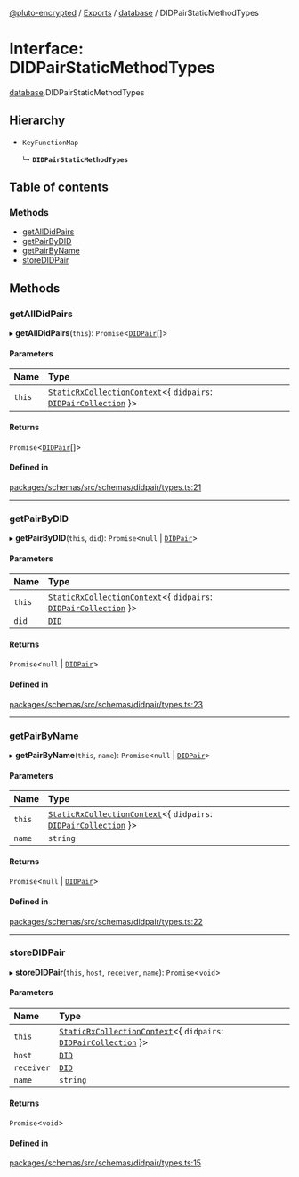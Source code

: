 [@pluto-encrypted](../README.md) / [Exports](../modules.md) / [database](../modules/database-1.md) / DIDPairStaticMethodTypes

# Interface: DIDPairStaticMethodTypes

[database](../modules/database-1.md).DIDPairStaticMethodTypes

## Hierarchy

- `KeyFunctionMap`

  ↳ **`DIDPairStaticMethodTypes`**

## Table of contents

### Methods

- [getAllDidPairs](database-1.DIDPairStaticMethodTypes.md#getalldidpairs)
- [getPairByDID](database-1.DIDPairStaticMethodTypes.md#getpairbydid)
- [getPairByName](database-1.DIDPairStaticMethodTypes.md#getpairbyname)
- [storeDIDPair](database-1.DIDPairStaticMethodTypes.md#storedidpair)

## Methods

### getAllDidPairs

▸ **getAllDidPairs**(`this`): `Promise`\<[`DIDPair`](../classes/database-1.WALLET_SDK_DOMAIN.DIDPair.md)[]\>

#### Parameters

| Name | Type |
| :------ | :------ |
| `this` | [`StaticRxCollectionContext`](../modules/database-1.md#staticrxcollectioncontext)\<\{ `didpairs`: [`DIDPairCollection`](../modules/database-1.md#didpaircollection)  }\> |

#### Returns

`Promise`\<[`DIDPair`](../classes/database-1.WALLET_SDK_DOMAIN.DIDPair.md)[]\>

#### Defined in

[packages/schemas/src/schemas/didpair/types.ts:21](https://github.com/atala-community-projects/pluto-encrypted/blob/879549ef/packages/schemas/src/schemas/didpair/types.ts#L21)

___

### getPairByDID

▸ **getPairByDID**(`this`, `did`): `Promise`\<``null`` \| [`DIDPair`](../classes/database-1.WALLET_SDK_DOMAIN.DIDPair.md)\>

#### Parameters

| Name | Type |
| :------ | :------ |
| `this` | [`StaticRxCollectionContext`](../modules/database-1.md#staticrxcollectioncontext)\<\{ `didpairs`: [`DIDPairCollection`](../modules/database-1.md#didpaircollection)  }\> |
| `did` | [`DID`](../classes/database-1.WALLET_SDK_DOMAIN.DID.md) |

#### Returns

`Promise`\<``null`` \| [`DIDPair`](../classes/database-1.WALLET_SDK_DOMAIN.DIDPair.md)\>

#### Defined in

[packages/schemas/src/schemas/didpair/types.ts:23](https://github.com/atala-community-projects/pluto-encrypted/blob/879549ef/packages/schemas/src/schemas/didpair/types.ts#L23)

___

### getPairByName

▸ **getPairByName**(`this`, `name`): `Promise`\<``null`` \| [`DIDPair`](../classes/database-1.WALLET_SDK_DOMAIN.DIDPair.md)\>

#### Parameters

| Name | Type |
| :------ | :------ |
| `this` | [`StaticRxCollectionContext`](../modules/database-1.md#staticrxcollectioncontext)\<\{ `didpairs`: [`DIDPairCollection`](../modules/database-1.md#didpaircollection)  }\> |
| `name` | `string` |

#### Returns

`Promise`\<``null`` \| [`DIDPair`](../classes/database-1.WALLET_SDK_DOMAIN.DIDPair.md)\>

#### Defined in

[packages/schemas/src/schemas/didpair/types.ts:22](https://github.com/atala-community-projects/pluto-encrypted/blob/879549ef/packages/schemas/src/schemas/didpair/types.ts#L22)

___

### storeDIDPair

▸ **storeDIDPair**(`this`, `host`, `receiver`, `name`): `Promise`\<`void`\>

#### Parameters

| Name | Type |
| :------ | :------ |
| `this` | [`StaticRxCollectionContext`](../modules/database-1.md#staticrxcollectioncontext)\<\{ `didpairs`: [`DIDPairCollection`](../modules/database-1.md#didpaircollection)  }\> |
| `host` | [`DID`](../classes/database-1.WALLET_SDK_DOMAIN.DID.md) |
| `receiver` | [`DID`](../classes/database-1.WALLET_SDK_DOMAIN.DID.md) |
| `name` | `string` |

#### Returns

`Promise`\<`void`\>

#### Defined in

[packages/schemas/src/schemas/didpair/types.ts:15](https://github.com/atala-community-projects/pluto-encrypted/blob/879549ef/packages/schemas/src/schemas/didpair/types.ts#L15)
